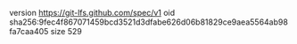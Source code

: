 version https://git-lfs.github.com/spec/v1
oid sha256:9fec4f867071459bcd3521d3dfabe626d06b81829ce9aea5564ab98fa7caa405
size 529
